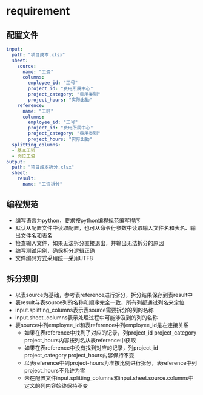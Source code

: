 # requirement

## 配置文件

```yaml config.yaml
input:
  path: "项目成本.xlsx"  
  sheet:
    source:
      name: "工资"
      columns:
        employee_id: "工号"
        project_id: "费用所属中心"
        project_category: "费用类别"
        project_hours: "实际出勤"
    reference:
      name: "工时"
      columns:
        employee_id: "工号"
        project_id: "费用所属中心"
        project_category: "费用类别"
        project_hours: "实际出勤"
  splitting_columns:
  - 基本工资
  - 岗位工资
output:
  path: "项目成本拆分.xlsx"
  sheet:
    result:
      name: "工资拆分"
```

## 编程规范

- 编写语言为python，要求按python编程规范编写程序
- 默认从配置文件中读取配置，也可从命令行参数中读取输入文件名和表名、输出文件名和表名
- 检查输入文件，如果无法拆分直接退出，并输出无法拆分的原因
- 编写测试用例，确保拆分逻辑正确
- 文件编码方式采用统一采用UTF8

## 拆分规则

- 以表source为基础，参考表reference进行拆分，拆分结果保存到表result中
- 表result与表source列的名称和顺序完全一致，所有列都通过列名来定位
- input.splitting_columns表示表source需要拆分的列的名称
- input.sheet..columns表示处理过程中可能涉及到的列的名称
- 表source中列employee_id和表reference中列employee_id是左连接关系
  - 如果在表reference中找到了对应的记录，列project_id project_category project_hours内容按列名从表reference中获取
  - 如果在表reference中没有找到对应的记录，列project_id project_category project_hours内容保持不变
  - 以表reference中列project-hours为准按比例进行拆分，表reference中列project_hours不允许为零
  - 未在配置文件input.splitting_columns和input.sheet.source.columns中定义的列内容始终保持不变